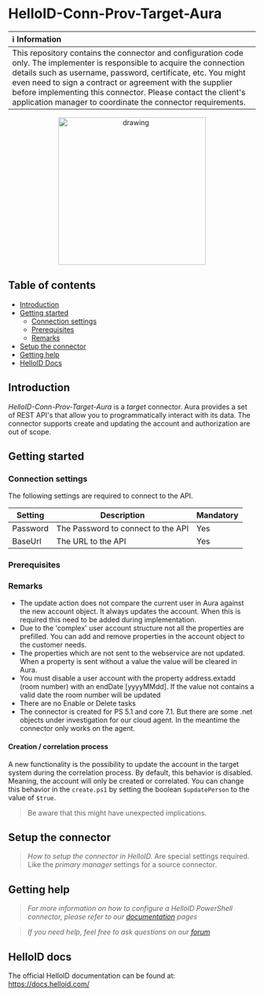 
# HelloID-Conn-Prov-Target-Aura


| :information_source: Information |
|:---------------------------|
| This repository contains the connector and configuration code only. The implementer is responsible to acquire the connection details such as username, password, certificate, etc. You might even need to sign a contract or agreement with the supplier before implementing this connector. Please contact the client's application manager to coordinate the connector requirements. |

<p align="center">
  <img src="https://www.aura.nl/portals/0/logo.jpg"
   alt="drawing" style="width:300px;"/>
</p>

## Table of contents

- [Introduction](#Introduction)
- [Getting started](#Getting-started)
  + [Connection settings](#Connection-settings)
  + [Prerequisites](#Prerequisites)
  + [Remarks](#Remarks)
- [Setup the connector](@Setup-The-Connector)
- [Getting help](#Getting-help)
- [HelloID Docs](#HelloID-docs)

## Introduction

_HelloID-Conn-Prov-Target-Aura_ is a _target_ connector. Aura provides a set of REST API's that allow you to programmatically interact with its data. The connector supports create and updating the account and authorization are out of scope.



## Getting started

### Connection settings

The following settings are required to connect to the API.

| Setting      | Description                        | Mandatory   |
| ------------ | -----------                        | ----------- |
| Password     | The Password to connect to the API| Yes         |
| BaseUrl      | The URL to the API                 | Yes         |

### Prerequisites

### Remarks
- The update action does not compare the current user in Aura against the new account object. It always updates the account. When this is required this need to be added during implementation.
- Due to the 'complex' user account structure not all the properties are prefilled. You can add and remove properties in the account object to the customer needs.
- The properties which are not sent to the webservice are not updated. When a property is sent without a value the value will be cleared in Aura.
- You must disable a user account with the property address.extadd (room number) with an endDate [yyyyMMdd]. If the value not contains a valid date the room number will be updated
- There are no Enable or Delete tasks
- The connector is created for PS 5.1 and core 7.1. But there are some .net objects under investigation for our cloud agent. In the meantime the connector only works on the agent.


#### Creation / correlation process

A new functionality is the possibility to update the account in the target system during the correlation process. By default, this behavior is disabled. Meaning, the account will only be created or correlated.
You can change this behavior in the `create.ps1` by setting the boolean `$updatePerson` to the value of `$true`.
> Be aware that this might have unexpected implications.

## Setup the connector

> _How to setup the connector in HelloID._ Are special settings required. Like the _primary manager_ settings for a source connector.

## Getting help

> _For more information on how to configure a HelloID PowerShell connector, please refer to our [documentation](https://docs.helloid.com/hc/en-us/articles/360012558020-Configure-a-custom-PowerShell-target-system) pages_

> _If you need help, feel free to ask questions on our [forum](https://forum.helloid.com)_

## HelloID docs

The official HelloID documentation can be found at: https://docs.helloid.com/

